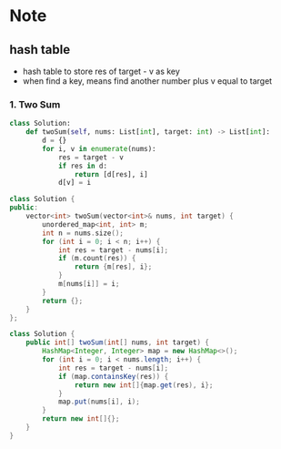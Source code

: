 # Note

##  hash table

- hash table to store res of target - v as key
- when find a key, means find another number plus v equal to target

### 1. Two Sum

```python
class Solution:
    def twoSum(self, nums: List[int], target: int) -> List[int]:
        d = {}
        for i, v in enumerate(nums):
            res = target - v
            if res in d:
                return [d[res], i]
            d[v] = i
```

```c++
class Solution {
public:
    vector<int> twoSum(vector<int>& nums, int target) {
        unordered_map<int, int> m;
        int n = nums.size();
        for (int i = 0; i < n; i++) {
            int res = target - nums[i];
            if (m.count(res)) {
                return {m[res], i};
            }
            m[nums[i]] = i;
        }
        return {};
    }
};
```

```java
class Solution {
    public int[] twoSum(int[] nums, int target) {
        HashMap<Integer, Integer> map = new HashMap<>();
        for (int i = 0; i < nums.length; i++) {
            int res = target - nums[i];
            if (map.containsKey(res)) {
                return new int[]{map.get(res), i};
            }
            map.put(nums[i], i);
        }
        return new int[]{};
    }
}
```
